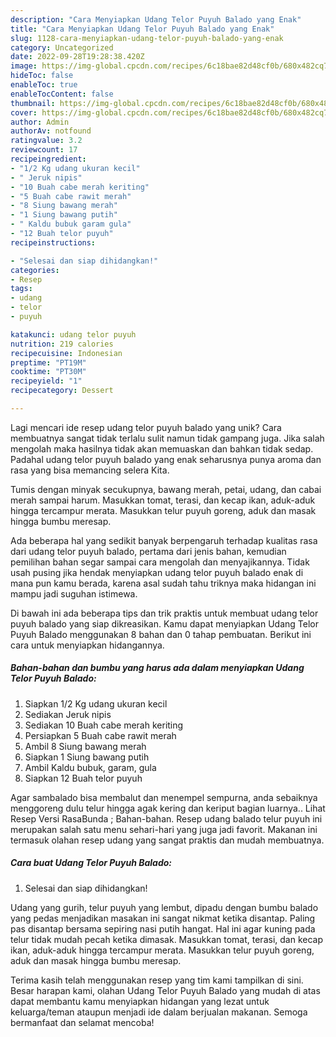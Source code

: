 ```yaml
---
description: "Cara Menyiapkan Udang Telor Puyuh Balado yang Enak"
title: "Cara Menyiapkan Udang Telor Puyuh Balado yang Enak"
slug: 1128-cara-menyiapkan-udang-telor-puyuh-balado-yang-enak
category: Uncategorized
date: 2022-09-28T19:28:38.420Z
image: https://img-global.cpcdn.com/recipes/6c18bae82d48cf0b/680x482cq70/udang-telor-puyuh-balado-foto-resep-utama.jpg
hideToc: false
enableToc: true
enableTocContent: false
thumbnail: https://img-global.cpcdn.com/recipes/6c18bae82d48cf0b/680x482cq70/udang-telor-puyuh-balado-foto-resep-utama.jpg
cover: https://img-global.cpcdn.com/recipes/6c18bae82d48cf0b/680x482cq70/udang-telor-puyuh-balado-foto-resep-utama.jpg
author: Admin
authorAv: notfound
ratingvalue: 3.2
reviewcount: 17
recipeingredient:
- "1/2 Kg udang ukuran kecil"
- " Jeruk nipis"
- "10 Buah cabe merah keriting"
- "5 Buah cabe rawit merah"
- "8 Siung bawang merah"
- "1 Siung bawang putih"
- " Kaldu bubuk garam gula"
- "12 Buah telor puyuh"
recipeinstructions:

- "Selesai dan siap dihidangkan!"
categories:
- Resep
tags:
- udang
- telor
- puyuh

katakunci: udang telor puyuh 
nutrition: 219 calories
recipecuisine: Indonesian
preptime: "PT19M"
cooktime: "PT30M"
recipeyield: "1"
recipecategory: Dessert

---
```





Lagi mencari ide resep udang telor puyuh balado yang unik? Cara membuatnya sangat tidak terlalu sulit namun tidak gampang juga. Jika salah mengolah maka hasilnya tidak akan memuaskan dan bahkan tidak sedap. Padahal udang telor puyuh balado yang enak seharusnya punya aroma dan rasa yang bisa memancing selera Kita.





Tumis dengan minyak secukupnya, bawang merah, petai, udang, dan cabai merah sampai harum. Masukkan tomat, terasi, dan kecap ikan, aduk-aduk hingga tercampur merata. Masukkan telur puyuh goreng, aduk dan masak hingga bumbu meresap.

Ada beberapa hal yang sedikit banyak berpengaruh terhadap kualitas rasa dari udang telor puyuh balado, pertama dari jenis bahan, kemudian pemilihan bahan segar sampai cara mengolah dan menyajikannya. Tidak usah pusing jika hendak menyiapkan udang telor puyuh balado enak di mana pun kamu berada, karena asal sudah tahu triknya maka hidangan ini mampu jadi suguhan istimewa.






Di bawah ini ada beberapa tips dan trik praktis untuk membuat udang telor puyuh balado yang siap dikreasikan. Kamu dapat menyiapkan Udang Telor Puyuh Balado menggunakan 8 bahan dan 0 tahap pembuatan. Berikut ini cara untuk menyiapkan hidangannya.

<!--inarticleads1-->

##### Bahan-bahan dan bumbu yang harus ada dalam menyiapkan Udang Telor Puyuh Balado:

1. Siapkan 1/2 Kg udang ukuran kecil
1. Sediakan  Jeruk nipis
1. Sediakan 10 Buah cabe merah keriting
1. Persiapkan 5 Buah cabe rawit merah
1. Ambil 8 Siung bawang merah
1. Siapkan 1 Siung bawang putih
1. Ambil  Kaldu bubuk, garam, gula
1. Siapkan 12 Buah telor puyuh


Agar sambalado bisa membalut dan menempel sempurna, anda sebaiknya menggoreng dulu telur hingga agak kering dan keriput bagian luarnya.. Lihat Resep Versi RasaBunda ; Bahan-bahan. Resep udang balado telur puyuh ini merupakan salah satu menu sehari-hari yang juga jadi favorit. Makanan ini termasuk olahan resep udang yang sangat praktis dan mudah membuatnya. 

<!--inarticleads2-->

##### Cara buat Udang Telor Puyuh Balado:


1. Selesai dan siap dihidangkan!

Udang yang gurih, telur puyuh yang lembut, dipadu dengan bumbu balado yang pedas menjadikan masakan ini sangat nikmat ketika disantap. Paling pas disantap bersama sepiring nasi putih hangat. Hal ini agar kuning pada telur tidak mudah pecah ketika dimasak. Masukkan tomat, terasi, dan kecap ikan, aduk-aduk hingga tercampur merata. Masukkan telur puyuh goreng, aduk dan masak hingga bumbu meresap. 

Terima kasih telah menggunakan resep yang tim kami tampilkan di sini. Besar harapan kami, olahan Udang Telor Puyuh Balado yang mudah di atas dapat membantu kamu menyiapkan hidangan yang lezat untuk keluarga/teman ataupun menjadi ide dalam berjualan makanan. Semoga bermanfaat dan selamat mencoba!
